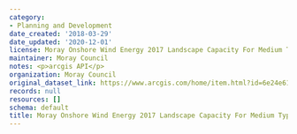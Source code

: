 ```yaml
---
category:
- Planning and Development
date_created: '2018-03-29'
date_updated: '2020-12-01'
license: Moray Onshore Wind Energy 2017 Landscape Capacity For Medium Typologies (Moray)
maintainer: Moray Council
notes: <p>arcgis API</p>
organization: Moray Council
original_dataset_link: https://www.arcgis.com/home/item.html?id=6e24e61c098a4cc4a9ec72bf3b524a98
records: null
resources: []
schema: default
title: Moray Onshore Wind Energy 2017 Landscape Capacity For Medium Typologies (Moray)
---
```

